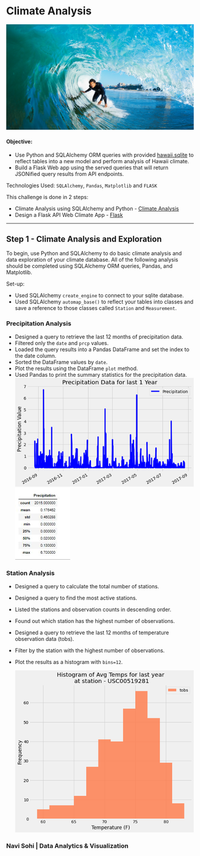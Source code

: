 # Climate Analysis

![surfs-up.png](Images/surfs-up.png)

#### Objective: 
- Use Python and SQLAlchemy ORM queries with provided [hawaii.sqlite](Resources/hawaii.sqlite) to reflect tables into a new model and perform analysis of Hawaii climate.
- Build a Flask Web app using the served queries that will return JSONified query results from API endpoints.

Technologies Used: `SQLAlchemy`, `Pandas`, `Matplotlib` and `FLASK`

This challenge is done in 2 steps:
- Climate Analysis using SQLAlchemy and Python - [Climate Analysis](Climate_Analysis.ipynb)
- Design a Flask API Web Climate App - [Flask](app.py)
- - -
## Step 1 - Climate Analysis and Exploration

To begin, use Python and SQLAlchemy to do basic climate analysis and data exploration of your climate database. All of the following analysis should be completed using SQLAlchemy ORM queries, Pandas, and Matplotlib.

Set-up:
* Used SQLAlchemy `create_engine` to connect to your sqlite database.
* Used SQLAlchemy `automap_base()` to reflect your tables into classes and save a reference to those classes called `Station` and `Measurement`.

### Precipitation Analysis

* Designed a query to retrieve the last 12 months of precipitation data.
* Filtered only the `date` and `prcp` values.
* Loaded the query results into a Pandas DataFrame and set the index to the date column.
* Sorted the DataFrame values by `date`.
* Plot the results using the DataFrame `plot` method.
* Used Pandas to print the summary statistics for the precipitation data.
    ![prcp](Images/prcp.png)
    ![stats](Images/stats.JPG)

### Station Analysis

* Designed a query to calculate the total number of stations.
* Designed a query to find the most active stations.
* Listed the stations and observation counts in descending order.
* Found out which station has the highest number of observations.
* Designed a query to retrieve the last 12 months of temperature observation data (tobs).
* Filter by the station with the highest number of observations.
* Plot the results as a histogram with `bins=12`.
   
   ![temp](Images/temp.png)
   


### Navi Sohi | Data Analytics & Visualization
